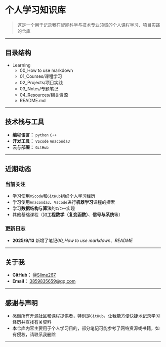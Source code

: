 # 个人学习知识库
>这是一个用于记录我在智能科学与技术专业领域的个人课程学习、项目实践的仓库
***

## 目录结构
- Learning
  - 00_How to use markdown
  - 01_Courses/课程学习
  - 02_Projects/项目实践
  - 03_Notes/专题笔记
  - 04_Resources/相关资源
  - README.md
***

## 技术栈与工具
- **编程语言：** `python` `C++`  
- **开发工具：** `VScode` `Anaconda3` 
- **云与部署：** `GitHub`  
***

## 近期动态
### 当前关注
- 学习使用`VScode`和`GitHub`组织个人学习经历
- 学习使用`Anaconda3`、`Vscode`进行**机器学习**课程的探索
- 学习**数据结构与算法**的`C`/`C++`实现
- 其他基础课程（如**工程数学（复变函数）**、**信号与系统**等）

### 更新日志
- **2025/9/13** 新增了笔记*00_How to use markdown*、*README*
***

## 关于我
- **GitHub：** [@Slime267](https://github.com/Slime267)
- **Email：** 3859835659@qq.com
***

## 感谢与声明
- 感谢所有开源社区和课程提供者，特别是`GitHub`，让我能方便快捷地记录学习经历并查找有关资料
- 本仓库内容主要用于个人学习目的，部分笔记可能参考了网络资源或书籍，如有侵权，请联系我删除
***